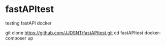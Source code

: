 # fastAPItest
testing fastAPI docker

git clone https://github.com/JJDSNT/fastAPItest.git
cd fastAPItest
docker-composer up
